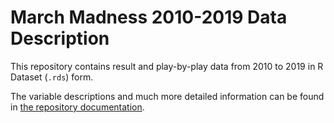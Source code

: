 # March Madness 2010-2019 Data Description

This repository contains result and play-by-play data from 2010 to 2019 in R Dataset (`.rds`) form.

The variable descriptions and much more detailed information can be found in [the repository documentation](https://march-madness-data.readthedocs.io/en/latest/).
